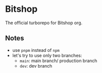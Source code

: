 # Bitshop
The official turborepo for Bitshop org.

## Notes

- use `pnpm` instead of `npm`
- let's try to use only two branches:
    - `main`: main branch/ production branch
    - `dev`: dev branch
